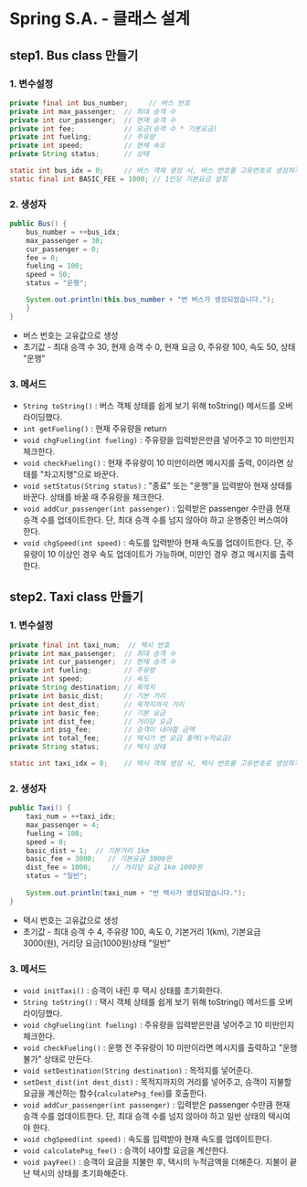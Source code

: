 # Spring S.A. - 클래스 설계

## step1. Bus class 만들기

### 1. 변수설정
```java
private final int bus_number;     // 버스 번호
private int max_passenger;  // 최대 승객 수
private int cur_passenger;  // 현재 승객 수
private int fee;            // 요금(승객 수 * 기본요금)
private int fueling;        // 주유량
private int speed;          // 현재 속도
private String status;      // 상태

static int bus_idx = 0;     // 버스 객체 생성 시, 버스 번호를 고유번호로 생성하기 위해 필요한 클래스 변수
static final int BASIC_FEE = 1000; // 1인당 기본요금 설정
```

### 2. 생성자
```java
public Bus() {
    bus_number = ++bus_idx;
    max_passenger = 30;
    cur_passenger = 0;
    fee = 0;
    fueling = 100;
    speed = 50;
    status = "운행";

    System.out.println(this.bus_number + "번 버스가 생성되었습니다.");
    }
}
```
* 버스 번호는 고유값으로 생성
* 초기값 - 최대 승객 수 30, 현재 승객 수 0, 현재 요금 0, 주유량 100, 속도 50, 상태 "운행"

### 3. 메서드
* `String toString()` : 버스 객체 상태를 쉽게 보기 위해 toString() 메서드를 오버라이딩했다.
* `int getFueling()` : 현재 주유량을 return
* `void chgFueling(int fueling)` : 주유량을 입력받은만큼 넣어주고 10 미만인지 체크한다.
* `void checkFueling()` : 현재 주유량이 10 미만이라면 메시지를 출력, 0이라면 상태를 "차고지행"으로 바꾼다.
* `void setStatus(String status)` : "종료" 또는 "운행"을 입력받아 현재 상태를 바꾼다. 상태를 바꿀 때 주유량을 체크한다.
* `void addCur_passenger(int passenger)` : 입력받은 passenger 수만큼 현재 승객 수를 업데이트한다. 단, 최대 승객 수를 넘지 않아야 하고 운행중인 버스여야 한다.
* `void chgSpeed(int speed)` : 속도를 입력받아 현재 속도를 업데이트한다. 단, 주유량이 10 이상인 경우 속도 업데이트가 가능하며, 미만인 경우 경고 메시지를 출력한다.

## step2. Taxi class 만들기

### 1. 변수설정
```java
private final int taxi_num;  // 택시 번호
private int max_passenger;  // 최대 승객 수
private int cur_passenger;  // 현재 승객 수
private int fueling;        // 주유량
private int speed;          // 속도
private String destination; // 목적지
private int basic_dist;     // 기본 거리
private int dest_dist;      // 목적지까지 거리
private int basic_fee;      // 기본 요금
private int dist_fee;       // 거리당 요금
private int psg_fee;        // 승객이 내야할 금액
private int total_fee;      // 택시가 번 요금 총액(누적요금)
private String status;      // 택시 상태

static int taxi_idx = 0;    // 택시 객체 생성 시, 택시 번호를 고유번호로 생성하기 위해 필요한 클래스 변수
```

### 2. 생성자
```java
public Taxi() {
    taxi_num = ++taxi_idx;
    max_passenger = 4;
    fueling = 100;
    speed = 0;
    basic_dist = 1;  // 기본거리 1km
    basic_fee = 3000;   // 기본요금 3000원
    dist_fee = 1000;     // 거리당 요금 1km 1000원
    status = "일반";
    
    System.out.println(taxi_num + "번 택시가 생성되었습니다.");
}
```
* 택시 번호는 고유값으로 생성
* 초기값 - 최대 승객 수 4, 주유량 100, 속도 0, 기본거리 1(km), 기본요금 3000(원), 거리당 요금(1000원)상태 "일반"

### 3. 메서드
* `void initTaxi()` : 승객이 내린 후 택시 상태를 초기화한다.
* `String toString()` : 택시 객체 상태를 쉽게 보기 위해 toString() 메서드를 오버라이딩했다.
* `void chgFueling(int fueling)` : 주유량을 입력받은만큼 넣어주고 10 미만인지 체크한다.
* `void checkFueling()` : 운행 전 주유량이 10 미만이라면 메시지를 출력하고 "운행불가" 상태로 만든다.
* `void setDestination(String destination)` : 목적지를 넣어준다.
* `setDest_dist(int dest_dist)` : 목적지까지의 거리를 넣어주고, 승객이 지불할 요금을 계산하는 함수(`calculatePsg_fee`)를 호출한다.
* `void addCur_passenger(int passenger)` : 입력받은 passenger 수만큼 현재 승객 수를 업데이트한다. 단, 최대 승객 수를 넘지 않아야 하고 일반 상태의 택시여야 한다.
* `void chgSpeed(int speed)` : 속도를 입력받아 현재 속도를 업데이트한다.
* `void calculatePsg_fee()` : 승객이 내야할 요금을 계산한다.
* `void payFee()` : 승객이 요금을 지불한 후, 택시의 누적금액을 더해준다. 지불이 끝난 택시의 상태를 초기화해준다.

